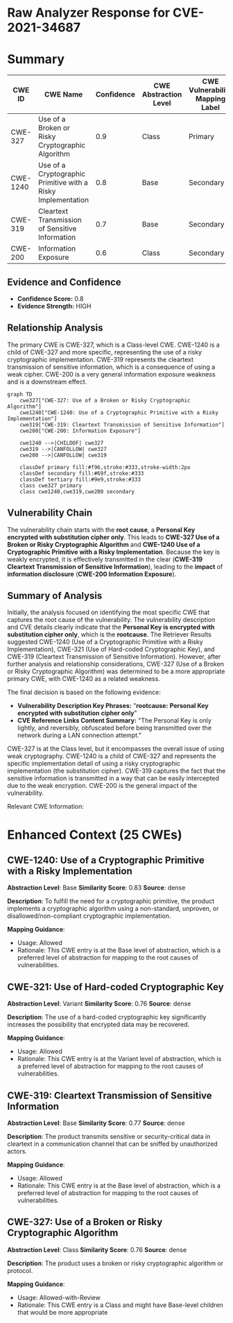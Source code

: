 # Raw Analyzer Response for CVE-2021-34687

# Summary
| CWE ID  | CWE Name                                                        | Confidence | CWE Abstraction Level | CWE Vulnerability Mapping Label | CWE-Vulnerability Mapping Notes |
| ------- | --------------------------------------------------------------- | ---------- | --------------------- | ------------------------------- | ------------------------------- |
| CWE-327 | Use of a Broken or Risky Cryptographic Algorithm | 0.9  | Class                 | Primary                         | Allowed-with-Review              |
| CWE-1240 | Use of a Cryptographic Primitive with a Risky Implementation                                                         | 0.8  | Base                  | Secondary                       | Allowed              |
| CWE-319 | Cleartext Transmission of Sensitive Information | 0.7  | Base                  | Secondary                       | Allowed              |
| CWE-200 | Information Exposure          | 0.6  | Class                  | Secondary                       | Generic              |

## Evidence and Confidence

*   **Confidence Score:** 0.8
*   **Evidence Strength:** HIGH

## Relationship Analysis
The primary CWE is CWE-327, which is a Class-level CWE. CWE-1240 is a child of CWE-327 and more specific, representing the use of a risky cryptographic implementation. CWE-319 represents the cleartext transmission of sensitive information, which is a consequence of using a weak cipher. CWE-200 is a very general information exposure weakness and is a downstream effect.

```mermaid
graph TD
    cwe327["CWE-327: Use of a Broken or Risky Cryptographic Algorithm"]
    cwe1240["CWE-1240: Use of a Cryptographic Primitive with a Risky Implementation"]
    cwe319["CWE-319: Cleartext Transmission of Sensitive Information"]
    cwe200["CWE-200: Information Exposure"]

    cwe1240 -->|CHILDOF| cwe327
    cwe319 -->|CANFOLLOW| cwe327
    cwe200 -->|CANFOLLOW| cwe319

    classDef primary fill:#f96,stroke:#333,stroke-width:2px
    classDef secondary fill:#69f,stroke:#333
    classDef tertiary fill:#9e9,stroke:#333
    class cwe327 primary
    class cwe1240,cwe319,cwe200 secondary
```

## Vulnerability Chain
The vulnerability chain starts with the **root cause**, a **Personal Key encrypted with substitution cipher only**. This leads to **CWE-327 Use of a Broken or Risky Cryptographic Algorithm** and **CWE-1240 Use of a Cryptographic Primitive with a Risky Implementation**. Because the key is weakly encrypted, it is effectively transmitted in the clear (**CWE-319 Cleartext Transmission of Sensitive Information**), leading to the **impact** of **information disclosure** (**CWE-200 Information Exposure**).

## Summary of Analysis
Initially, the analysis focused on identifying the most specific CWE that captures the root cause of the vulnerability. The vulnerability description and CVE details clearly indicate that the **Personal Key is encrypted with substitution cipher only**, which is the **rootcause**. The Retriever Results suggested CWE-1240 (Use of a Cryptographic Primitive with a Risky Implementation), CWE-321 (Use of Hard-coded Cryptographic Key), and CWE-319 (Cleartext Transmission of Sensitive Information). However, after further analysis and relationship considerations, CWE-327 (Use of a Broken or Risky Cryptographic Algorithm) was determined to be a more appropriate primary CWE, with CWE-1240 as a related weakness.

The final decision is based on the following evidence:

*   **Vulnerability Description Key Phrases:** "**rootcause:** **Personal Key encrypted with substitution cipher only**"
*   **CVE Reference Links Content Summary:** "The Personal Key is only lightly, and reversibly, obfuscated before being transmitted over the network during a LAN connection attempt."

CWE-327 is at the Class level, but it encompasses the overall issue of using weak cryptography. CWE-1240 is a child of CWE-327 and represents the specific implementation detail of using a risky cryptographic implementation (the substitution cipher). CWE-319 captures the fact that the sensitive information is transmitted in a way that can be easily intercepted due to the weak encryption. CWE-200 is the general impact of the vulnerability.

Relevant CWE Information:

# Enhanced Context (25 CWEs)

## CWE-1240: Use of a Cryptographic Primitive with a Risky Implementation
**Abstraction Level**: Base
**Similarity Score**: 0.83
**Source**: dense

**Description**:
To fulfill the need for a cryptographic primitive, the product implements a cryptographic algorithm using a non-standard, unproven, or disallowed/non-compliant cryptographic implementation.

**Mapping Guidance**:
- Usage: Allowed
- Rationale: This CWE entry is at the Base level of abstraction, which is a preferred level of abstraction for mapping to the root causes of vulnerabilities.

## CWE-321: Use of Hard-coded Cryptographic Key
**Abstraction Level**: Variant
**Similarity Score**: 0.76
**Source**: dense

**Description**:
The use of a hard-coded cryptographic key significantly increases the possibility that encrypted data may be recovered.

**Mapping Guidance**:
- Usage: Allowed
- Rationale: This CWE entry is at the Variant level of abstraction, which is a preferred level of abstraction for mapping to the root causes of vulnerabilities.

## CWE-319: Cleartext Transmission of Sensitive Information
**Abstraction Level**: Base
**Similarity Score**: 0.77
**Source**: dense

**Description**:
The product transmits sensitive or security-critical data in cleartext in a communication channel that can be sniffed by unauthorized actors.

**Mapping Guidance**:
- Usage: Allowed
- Rationale: This CWE entry is at the Base level of abstraction, which is a preferred level of abstraction for mapping to the root causes of vulnerabilities.

## CWE-327: Use of a Broken or Risky Cryptographic Algorithm
**Abstraction Level**: Class
**Similarity Score**: 0.76
**Source**: dense

**Description**:
The product uses a broken or risky cryptographic algorithm or protocol.

**Mapping Guidance**:
- Usage: Allowed-with-Review
- Rationale: This CWE entry is a Class and might have Base-level children that would be more appropriate